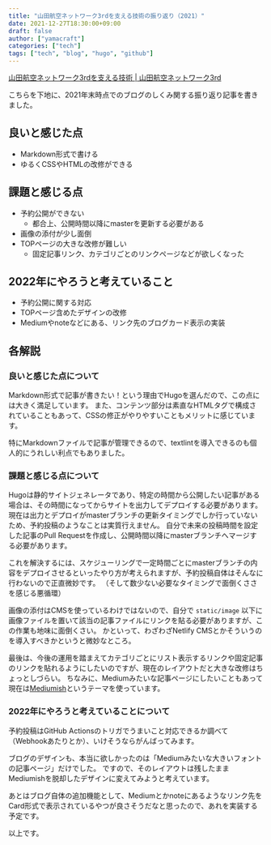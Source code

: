 ```yaml
---
title: "山田航空ネットワーク3rdを支える技術の振り返り（2021）"
date: 2021-12-27T18:30:00+09:00
draft: false
author: ["yamacraft"]
categories: ["tech"]
tags: ["tech", "blog", "hugo", "github"]
---
```


[山田航空ネットワーク3rdを支える技術 \| 山田航空ネットワーク3rd](/note/tech-note-2021/)

こちらを下地に、2021年末時点でのブログのしくみ関する振り返り記事を書きました。

## 良いと感じた点

* Markdown形式で書ける
* ゆるくCSSやHTMLの改修ができる

## 課題と感じる点

* 予約公開ができない
  + 都合上、公開時間以降にmasterを更新する必要がある
* 画像の添付が少し面倒
* TOPページの大きな改修が難しい
  + 固定記事リンク、カテゴリごとのリンクページなどが欲しくなった

## 2022年にやろうと考えていること

* 予約公開に関する対応
* TOPページ含めたデザインの改修
* Mediumやnoteなどにある、リンク先のブログカード表示の実装

## 各解説

### 良いと感じた点について

Markdown形式で記事が書きたい！という理由でHugoを選んだので、この点には大きく満足しています。
また、コンテンツ部分は素直なHTMLタグで構成されていることもあって、CSSの修正がやりやすいこともメリットに感じています。

特にMarkdownファイルで記事が管理できるので、textlintを導入できるのも個人的にうれしい利点でもありました。

### 課題と感じる点について

Hugoは静的サイトジェネレータであり、特定の時間から公開したい記事がある場合は、その時間になってからサイトを出力してデプロイする必要があります。
現在は出力とデプロイがmasterブランチの更新タイミングでしか行っていないため、予約投稿のようなことは実質行えません。
自分で未来の投稿時間を設定した記事のPull Requestを作成し、公開時間以降にmasterブランチへマージする必要があります。

これを解決するには、スケジューリングで一定時間ごとにmasterブランチの内容をデプロイさせるといったやり方が考えられますが、予約投稿自体はそんなに行わないので正直微妙です。
（そして数少ない必要なタイミングで面倒くささを感じる悪循環）

画像の添付はCMSを使っているわけではないので、自分で `static/image` 以下に画像ファイルを置いて該当の記事ファイルにリンクを貼る必要がありますが、この作業も地味に面倒くさい。
かといって、わざわざNetlify CMSとかそういうのを導入すべきかというと微妙なところ。

最後は、今後の運用を踏まえてカテゴリごとにリスト表示するリンクや固定記事のリンクを貼れるようにしたいのですが、現在のレイアウトだと大きな改修はちょっとしづらい。
ちなみに、Mediumみたいな記事ページにしたいこともあって現在は[Mediumish](https://github.com/lgaida/mediumish-gohugo-theme)というテーマを使っています。

### 2022年にやろうと考えていることについて

予約投稿はGitHub Actionsのトリガでうまいこと対応できるか調べて（Webhookあたりとか）、いけそうならがんばってみます。

ブログのデザインも、本当に欲しかったのは「Mediumみたいな大きいフォントの記事ページ」だけでした。
ですので、そのレイアウトは残したままMediumishを脱却したデザインに変えてみようと考えています。

あとはブログ自体の追加機能として、Mediumとかnoteにあるようなリンク先をCard形式で表示されているやつが良さそうだなと思ったので、あれを実装する予定です。

以上です。
